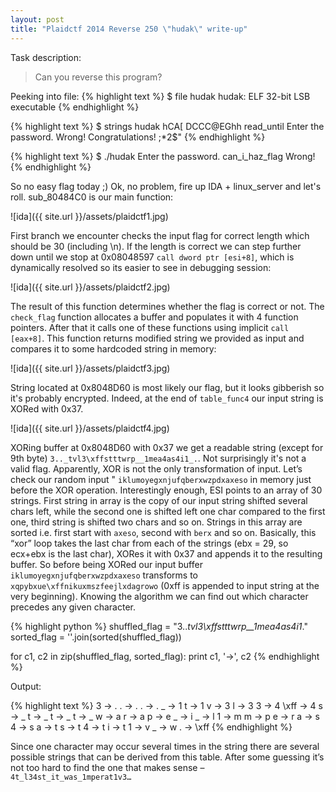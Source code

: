 ```yaml
---
layout: post
title: "Plaidctf 2014 Reverse 250 \"hudak\" write-up"
---
```

Task description:

> Can you reverse this program?

Peeking into file:
{% highlight text %}
$ file hudak
hudak: ELF 32-bit LSB executable
{% endhighlight %}

{% highlight text %}
$ strings hudak
hCA[
DCCC@EGhh
read_until
Enter the password.
Wrong!
Congratulations!
;*2$"
{% endhighlight %}

{% highlight text %}
$ ./hudak
Enter the password.
can_i_haz_flag
Wrong!
{% endhighlight %}

So no easy flag today ;) Ok, no problem, fire up IDA + linux_server and let's roll. sub_80484C0 is our main function:

![ida]({{ site.url }}/assets/plaidctf1.jpg)

First branch we encounter checks the input flag for correct length which should be 30 (including \n). If the length is correct we can step further down until we stop at 0x08048597 `call dword ptr [esi+8]`, which is dynamically resolved so its easier to see in debugging session:

![ida]({{ site.url }}/assets/plaidctf2.jpg)

The result of this function determines whether the flag is correct or not. The `check_flag` function allocates a buffer and populates it with 4 function pointers. After that it calls one of these functions using implicit `call [eax+8]`. This function returns modified string we provided as input and compares it to some hardcoded string in memory:

![ida]({{ site.url }}/assets/plaidctf3.jpg)

String located at 0x8048D60 is most likely our flag, but it looks gibberish so it's probably encrypted. Indeed, at the end of `table_func4` our input string is XORed with 0x37.

![ida]({{ site.url }}/assets/plaidctf4.jpg)

XORing buffer at 0x8048D60 with 0x37 we get a readable string (except for 9th byte) `3.._tvl3\xffstttwrp__1mea4as4i1_.`. Not surprisingly it's not a valid flag. Apparently, XOR is not the only transformation of input. Let’s check our random input "
`iklumoyegxnjufqberxwzpdxaxeso` in memory just before the XOR operation. Interestingly enough, ESI points to an array of 30 strings. First string in array is the copy of our input string shifted several chars left, while the second one is shifted left one char compared to the first one, third string is shifted two chars and so on. Strings in this array are sorted i.e. first start with `axeso`, second with `berx` and so on. Basically, this “xor” loop takes the last char from each of the strings (ebx = 29, so ecx+ebx is the last char), XORes it with 0x37 and appends it to the resulting buffer. So before being XORed our input buffer `iklumoyegxnjufqberxwzpdxaxeso` transforms to `xqpybxue\xffnikuxmszfeejlxdagrowo` (0xff is appended to input string at the very beginning). Knowing the algorithm we can find out which character precedes any given character.

{% highlight python %}
shuffled_flag = "3.._tvl3\xffstttwrp__1mea4as4i1_."
sorted_flag = ''.join(sorted(shuffled_flag))
 
for c1, c2 in zip(shuffled_flag, sorted_flag):
    print c1, '->', c2
{% endhighlight %}

Output:

{% highlight text %}
3 -> .
. -> .
. -> .
_ -> 1
t -> 1
v -> 3
l -> 3
3 -> 4
\xff -> 4
s -> _
t -> _
t -> _
t -> _
w -> a
r -> a
p -> e
_ -> i
_ -> l
1 -> m
m -> p
e -> r
a -> s
4 -> s
a -> t
s -> t
4 -> t
i -> t
1 -> v
_ -> w
. -> \xff
{% endhighlight %}

Since one character may occur several times in the string there are several possible strings that can be derived from this table. After some guessing it’s not too hard to find the one that makes sense – `4t_l34st_it_was_1mperat1v3…`

